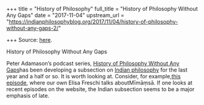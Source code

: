 +++
title = "History of Philosophy"
full_title = "History of Philosophy Without Any Gaps"
date = "2017-11-04"
upstream_url = "https://indianphilosophyblog.org/2017/11/04/history-of-philosophy-without-any-gaps-2/"

+++
Source: [here](https://indianphilosophyblog.org/2017/11/04/history-of-philosophy-without-any-gaps-2/).

History of Philosophy Without Any Gaps

Peter Adamason’s podcast series, [History of Philosophy Without Any
Gaps](https://historyofphilosophy.net/)has been developing a subsection
on [Indian philosophy](https://historyofphilosophy.net/india) for the
last year and a half or so. It is worth looking at. Consider, for
example,[this
episode](https://historyofphilosophy.net/mimamsa-freschi), where our own
Elisa Freschi talks aboutMīmāṃsā. If one looks at recent episodes on
the website, the Indian subsection seems to be a major emphasis of late.
